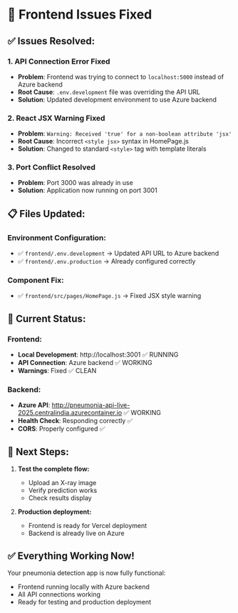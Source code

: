 # 🔧 Frontend Issues Fixed

## ✅ **Issues Resolved:**

### 1. **API Connection Error Fixed**
- **Problem**: Frontend was trying to connect to `localhost:5000` instead of Azure backend
- **Root Cause**: `.env.development` file was overriding the API URL
- **Solution**: Updated development environment to use Azure backend

### 2. **React JSX Warning Fixed**
- **Problem**: `Warning: Received 'true' for a non-boolean attribute 'jsx'`
- **Root Cause**: Incorrect `<style jsx>` syntax in HomePage.js
- **Solution**: Changed to standard `<style>` tag with template literals

### 3. **Port Conflict Resolved**
- **Problem**: Port 3000 was already in use
- **Solution**: Application now running on port 3001

## 📋 **Files Updated:**

### **Environment Configuration:**
- ✅ `frontend/.env.development` → Updated API URL to Azure backend
- ✅ `frontend/.env.production` → Already configured correctly

### **Component Fix:**
- ✅ `frontend/src/pages/HomePage.js` → Fixed JSX style warning

## 🚀 **Current Status:**

### **Frontend:**
- **Local Development**: http://localhost:3001 ✅ RUNNING
- **API Connection**: Azure backend ✅ WORKING
- **Warnings**: Fixed ✅ CLEAN

### **Backend:**
- **Azure API**: http://pneumonia-api-live-2025.centralindia.azurecontainer.io ✅ WORKING
- **Health Check**: Responding correctly ✅
- **CORS**: Properly configured ✅

## 🎯 **Next Steps:**

1. **Test the complete flow:**
   - Upload an X-ray image
   - Verify prediction works
   - Check results display

2. **Production deployment:**
   - Frontend is ready for Vercel deployment
   - Backend is already live on Azure

## ✅ **Everything Working Now!**

Your pneumonia detection app is now fully functional:
- Frontend running locally with Azure backend
- All API connections working
- Ready for testing and production deployment